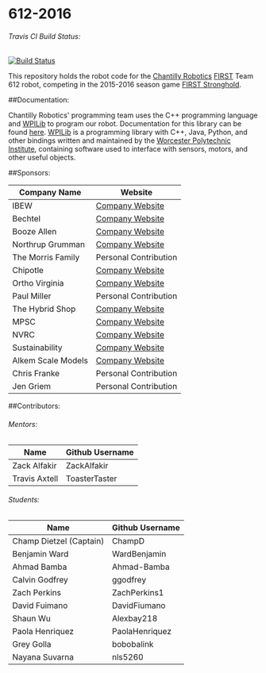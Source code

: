 612-2016
========

###### Travis CI Build Status: 

[![Build Status](https://travis-ci.org/Chantilly612Code/612-2016.svg?branch=master)](https://travis-ci.org/Chantilly612Code/612-2016)

This repository holds the robot code for the [Chantilly Robotics](http://chantillyrobotics.org/) [FIRST](http://www.usfirst.org/roboticsprograms/frc/) Team 612 robot, competing in the 2015-2016 season game [FIRST Stronghold](http://www.firstinspires.org/robotics/frc/welcome-to-first-stronghold).

##Documentation:

Chantilly Robotics' programming team uses the C++ programming language and [WPILib](http://first.wpi.edu/FRC/) to program our robot. Documentation for this library can be found [here](http://chantilly612code.github.io/612-2016/). [WPILib](http://first.wpi.edu/FRC/) is a programming library with C++, Java, Python, and other bindings written and maintained by the [Worcester Polytechnic Institute](http://www.wpi.edu/), containing software used to interface with sensors, motors, and other useful objects.

##Sponsors:

| Company Name     | Website                                         |
|------------------|-------------------------------------------------|
|IBEW              |[Company Website](http://www.ibew.org)           |
|Bechtel           |[Company Website](http://www.bechtel.com)        |
|Booze Allen       |[Company Website](http://www.boozallen.com)      |
|Northrup Grumman  |[Company Website](http://www.northropgrumman.com)|
|The Morris Family |Personal Contribution                            |
|Chipotle          |[Company Website](http://www.chipotle.com)       |
|Ortho Virginia    |[Company Website](http://www.c-o-r.com)          |
|Paul Miller       |Personal Contribution                            |
|The Hybrid Shop   |[Company Website](http://www.thehybridshop.com/) |
|MPSC              |[Company Website](http://www.mpscrc.com)         |
|NVRC              |[Company Website](http://www.nvrc.org)           |
|Sustainability    |[Company Website](http://www.sustainability.com) |
|Alkem Scale Models|[Company Website](http://alkemscalemodels.biz/)  |
|Chris Franke      |Personal Contribution                            |
|Jen Griem         |Personal Contribution                            |

##Contributors:

###### Mentors:
| Name            | Github Username |
|-----------------|-----------------|
| Zack Alfakir    | ZackAlfakir     |
| Travis Axtell   | ToasterTaster   |

###### Students:

| Name            | Github Username |
|-----------------|-----------------|
| Champ Dietzel (Captain) | ChampD  |
| Benjamin Ward   | WardBenjamin    |
| Ahmad Bamba     | Ahmad-Bamba     |
| Calvin Godfrey  | ggodfrey        |
| Zach Perkins    | ZachPerkins1    |
| David Fuimano   | DavidFiumano    |
| Shaun Wu        | Alexbay218      |
| Paola Henriquez | PaolaHenriquez  |
| Grey Golla      | bobobalink      |
| Nayana Suvarna  | nls5260         |
